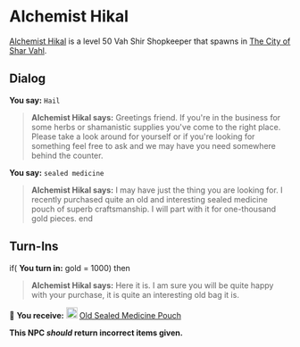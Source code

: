 # Alchemist Hikal



[Alchemist Hikal](/npc/155046) is a level 50 Vah Shir Shopkeeper that spawns in [The City of Shar Vahl](/zone/155).



## Dialog

**You say:** `Hail`



>**Alchemist Hikal says:** Greetings friend. If you're in the business for some herbs or shamanistic supplies you've come to the right place. Please take a look around for yourself or if you're looking for something feel free to ask and we may have you need somewhere behind the counter.

**You say:** `sealed medicine`



>**Alchemist Hikal says:** I may have just the thing you are looking for. I recently purchased quite an old and interesting sealed medicine pouch of superb craftsmanship. I will part with it for one-thousand gold pieces.
end



## Turn-Ins



if( **You turn in:** gold = 1000) then


>**Alchemist Hikal says:** Here it is. I am sure you will be quite happy with your purchase, it is quite an interesting old bag it is.


 &#127873; **You receive:**  <img style="background:url(/static/icons/blank_slot.gif);width:20px;height:20px;" src="/static/icons/item_727.png" alt="" /> <a
                                href="/item/10681" data-url="10681" class="tooltip-link link">Old Sealed Medicine Pouch</a> 

 

**This NPC *should* return incorrect items given.**





